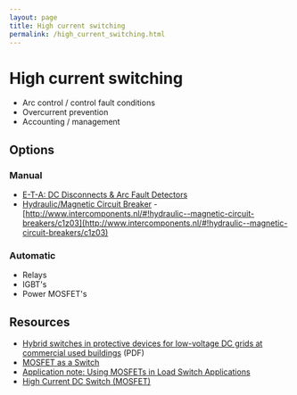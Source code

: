 ```yaml
---
layout: page
title: High current switching
permalink: /high_current_switching.html
---
```

# High current switching
* Arc control / control fault conditions
* Overcurrent prevention
* Accounting / management

## Options
### Manual
* [E-T-A: DC Disconnects & Arc Fault Detectors](http://www.e-t-a.be/bee_dc_disconnects.html)
* [Hydraulic/Magnetic Circuit Breaker](http://www.carlingtech.com/hm-cb-cx-series) - [http://www.intercomponents.nl/#!hydraulic--magnetic-circuit-breakers/c1z03](http://www.intercomponents.nl/#!hydraulic--magnetic-circuit-breakers/c1z03)

### Automatic
* Relays
* IGBT's
* Power MOSFET's

## Resources
* [Hybrid switches in protective devices for low-voltage DC grids at commercial used buildings](http://dcgrid.tue.nl/files/ICEC-2014-Meckler-03b.pdf) (PDF)
* [MOSFET as a Switch](http://www.electronics-tutorials.ws/transistor/tran_7.html)
* [Application note: Using MOSFETs in Load Switch Applications](http://www.onsemi.com/pub_link/Collateral/AND9093-D.PDF)
* [High Current DC Switch (MOSFET)](http://www.w6pql.com/high_current_solid-state_dc_switch.htm)
